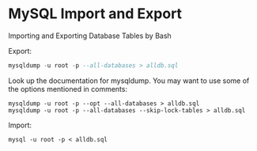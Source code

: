 # MySQL Import and Export
Importing and Exporting Database Tables by Bash

Export:

````SQL
mysqldump -u root -p --all-databases > alldb.sql
````
Look up the documentation for mysqldump. You may want to use some of the options mentioned in comments:
````
mysqldump -u root -p --opt --all-databases > alldb.sql
mysqldump -u root -p --all-databases --skip-lock-tables > alldb.sql
````
Import:

````mysql -u root -p < alldb.sql````
